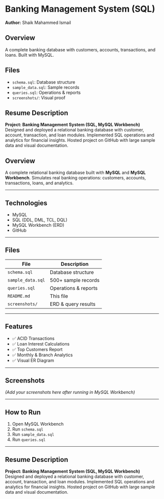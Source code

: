 # Banking Management System (SQL)

**Author:** Shaik Mahammed Ismail  

## Overview
A complete banking database with customers, accounts, transactions, and loans. Built with MySQL.

## Files
- `schema.sql`: Database structure
- `sample_data.sql`: Sample records
- `queries.sql`: Operations & reports
- `screenshots/`: Visual proof

## Resume Description
**Project: Banking Management System (SQL, MySQL Workbench)**  
Designed and deployed a relational banking database with customer, account, transaction, and loan modules. Implemented SQL operations and analytics for financial insights. Hosted project on GitHub with large sample data and visual documentation.
## Overview
A complete relational banking database built with **MySQL** and **MySQL Workbench**. Simulates real banking operations: customers, accounts, transactions, loans, and analytics.

---

## Technologies
- MySQL
- SQL (DDL, DML, TCL, DQL)
- MySQL Workbench (ERD)
- GitHub

---

## Files
| File | Description |
|------|-------------|
| `schema.sql` | Database structure |
| `sample_data.sql` | 500+ sample records |
| `queries.sql` | Operations & reports |
| `README.md` | This file |
| `screenshots/` | ERD & query results |

---

## Features
- ✅ ACID Transactions
- ✅ Loan Interest Calculations
- ✅ Top Customers Report
- ✅ Monthly & Branch Analytics
- ✅ Visual ER Diagram

---

## Screenshots
_(Add your screenshots here after running in MySQL Workbench)_

---

## How to Run
1. Open MySQL Workbench
2. Run `schema.sql`
3. Run `sample_data.sql`
4. Run `queries.sql`

---

## Resume Description
**Project: Banking Management System (SQL, MySQL Workbench)**  
Designed and deployed a relational banking database with customer, account, transaction, and loan modules. Implemented SQL operations and analytics for financial insights. Hosted project on GitHub with large sample data and visual documentation.
